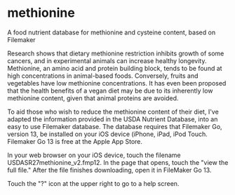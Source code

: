 # methionine
A food nutrient database for methionine and cysteine content, based on Filemaker

Research shows that dietary methionine restriction inhibits growth of some cancers, and in experimental animals can increase healthy longevity.
Methionine, an amino acid and protein building block, tends to be found at high concentrations in animal-based foods.
Conversely, fruits and vegetables have low methionine concentrations. It has even been proposed that the health benefits of a vegan diet may be due to its inherently low methionine content, given that animal proteins are avoided.

To aid those who wish to reduce the methionine content of their diet, I've adapted the information provided in the USDA Nutrient Database, into an easy to use Filemaker database.
The database requires that Filemaker Go, version 13, be installed on your iOS device (iPhone, iPad, iPod Touch. Filemaker Go 13 is free at the Apple App Store.

In your web browser on your iOS device, touch the filename USDASR27methionine_v2.fmp12. In the page that opens, touch the "view the full file." After the file finishes downloading, open it in FileMaker Go 13.

Touch the "?" icon at the upper right to go to a help screen.
